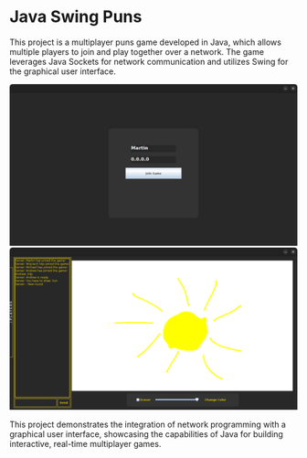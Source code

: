 <h1>Java Swing Puns </h1>
<p>This project is a multiplayer puns game developed in Java, which allows multiple players to join and play together over a network. The game leverages Java Sockets for network communication and utilizes Swing for the graphical user interface.</p>
<img src="https://github.com/MarcinGarcin/Puns/blob/master/images/img.png" alt="przykładowy obraz 1">
<img src="https://github.com/MarcinGarcin/Puns/blob/master/images/img_1.png" alt="przykładowy obraz 2">
<p>This project demonstrates the integration of network programming with a graphical user interface, showcasing the capabilities of Java for building interactive, real-time multiplayer games.</p>
